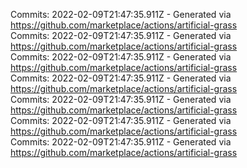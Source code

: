 Commits: 2022-02-09T21:47:35.911Z - Generated via https://github.com/marketplace/actions/artificial-grass
<br>
Commits: 2022-02-09T21:47:35.911Z - Generated via https://github.com/marketplace/actions/artificial-grass
<br>
Commits: 2022-02-09T21:47:35.911Z - Generated via https://github.com/marketplace/actions/artificial-grass
<br>
Commits: 2022-02-09T21:47:35.911Z - Generated via https://github.com/marketplace/actions/artificial-grass
<br>
Commits: 2022-02-09T21:47:35.911Z - Generated via https://github.com/marketplace/actions/artificial-grass
<br>
Commits: 2022-02-09T21:47:35.911Z - Generated via https://github.com/marketplace/actions/artificial-grass
<br>
Commits: 2022-02-09T21:47:35.911Z - Generated via https://github.com/marketplace/actions/artificial-grass
<br>
